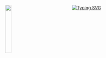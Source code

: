 <div align="center">
  <img src="https://github.com/fukichime/fukichime/raw/main/assets/87714713/a0d83727-8417-4d42-8229-3754be3a676d" width="20%" align="left" />

  <a href="https://git.io/typing-svg">
    <img src="https://readme-typing-svg.demolab.com?font=Fira+Code&weight=500&size=50&pause=2000&color=8A7FF7&background=6CFF8400&repeat=false&random=false&width=680&height=140&lines=HELLO+HELLO%2C+I'M+ESRA!" alt="Typing SVG" />
  </a>
</div>







